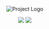 <p align="center">
      <img src="https://i.ibb.co/1KF60PV/image-2024-01-29-21-05-19.png" alt="Project Logo">
</p>

<p align="center">
      <img src="https://img.shields.io/npm/v/react?label=react">
      <img src="https://img.shields.io/npm/v/rea?label=styled-components>
      <img src="https://img.shields.io/npm/v/react-router-dom?label=react-router-dom>
      
      
      

